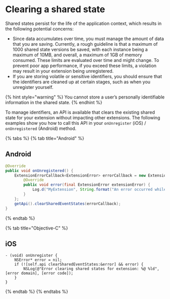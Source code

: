 # Clearing a shared state

Shared states persist for the life of the application context, which results in the following potential concerns:

* Since data accumulates over time, you must manage the amount of data that you are saving. Currently, a rough guideline is that a maximum of 1000 shared state versions be saved, with each instance being a maximum of 10MB, and overall, a maximum of 1GB of memory consumed. These limits are evaluated over time and might change. To prevent poor app performance, if you exceed these limits, a violation may result in your extension being unregistered.
* If you are storing volatile or sensitive identifiers, you should ensure that the identifiers are cleaned up at certain stages, such as when you unregister yourself.    

{% hint style="warning" %}
You cannot store a user’s personally identifiable information in the shared state.
{% endhint %}

To manage identifiers, an API is available that clears the existing shared state for your extension without impacting other extensions. The following examples show you how to call this API in your `onUnregister` \(iOS\) / `onUnregistered` \(Android\) method.

{% tabs %}
{% tab title="Android" %}
## Android

```java
@Override
public void onUnregistered() {
    ExtensionErrorCallback<ExtensionError> errorCallback = new ExtensionErrorCallback<ExtensionError>() {
        @Override
        public void error(final ExtensionError extensionError) {
            Log.d("MyExtension", String.format("An error occurred while clearing the shared states %d %s", extensionError.getErrorCode(), extensionError.getErrorName()));
        }
    };
    getApi().clearSharedEventStates(errorCallback);
}
```
{% endtab %}

{% tab title="Objective-C" %}
## iOS

```text
- (void) onUnregister {
    NSError* error = nil;
    if (![self.api clearSharedEventStates:&error] && error) {
        NSLog(@"Error clearing shared states for extension: %@ %ld", [error domain], [error code]);
    }
}
```
{% endtab %}
{% endtabs %}

